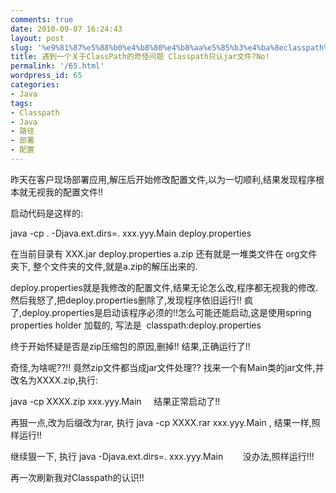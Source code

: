 ```yaml
---
comments: true
date: 2010-09-07 16:24:43
layout: post
slug: '%e9%81%87%e5%88%b0%e4%b8%80%e4%b8%aa%e5%85%b3%e4%ba%8eclasspath%e7%9a%84%e5%a5%87%e6%80%aa%e9%97%ae%e9%a2%98-classpath%e5%8f%aa%e8%ae%a4jar%e6%96%87%e4%bb%b6no'
title: 遇到一个关于ClassPath的奇怪问题 Classpath只认jar文件?No!
permalink: '/65.html'
wordpress_id: 65
categories:
- Java
tags:
- Classpath
- Java
- 路径
- 部署
- 配置
---
```


昨天在客户现场部署应用,解压后开始修改配置文件,以为一切顺利,结果发现程序根本就无视我的配置文件!!

启动代码是这样的:

java -cp . -Djava.ext.dirs=. xxx.yyy.Main deploy.properties

在当前目录有 XXX.jar deploy.properties a.zip 还有就是一堆类文件在 org文件夹下, 整个文件夹的文件,就是a.zip的解压出来的.

deploy.properties就是我修改的配置文件,结果无论怎么改,程序都无视我的修改. 然后我怒了,把deploy.properties删除了,发现程序依旧运行!! 疯了,deploy.properties是启动该程序必须的!!怎么可能还能启动,这是使用spring properties holder 加载的, 写法是  classpath:deploy.properties

终于开始怀疑是否是zip压缩包的原因,删掉!! 结果,正确运行了!!

奇怪,为啥呢??!! 竟然zip文件都当成jar文件处理?? 找来一个有Main类的jar文件,并改名为XXXX.zip,执行:

java -cp XXXX.zip xxx.yyy.Main     结果正常启动了!!

再狠一点,改为后缀改为rar, 执行 java -cp XXXX.rar xxx.yyy.Main , 结果一样,照样运行!!

继续狠一下, 执行 java -Djava.ext.dirs=. xxx.yyy.Main        没办法,照样运行!!!

再一次刷新我对Classpath的认识!!
